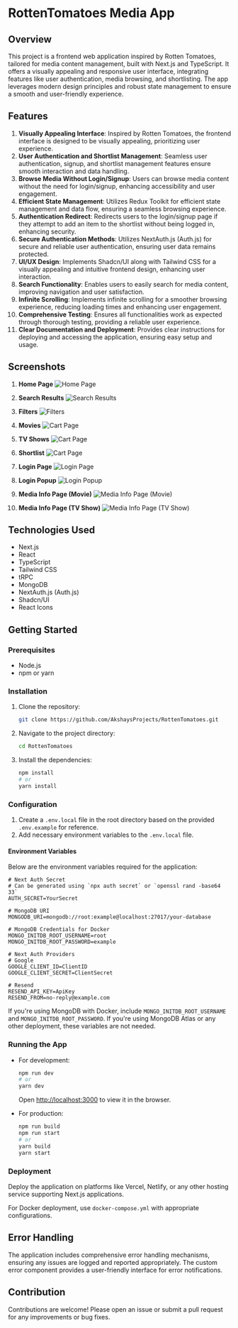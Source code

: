 # RottenTomatoes Media App

## Overview

This project is a frontend web application inspired by Rotten Tomatoes, tailored for media content management, built with Next.js and TypeScript. It offers a visually appealing and responsive user interface, integrating features like user authentication, media browsing, and shortlisting. The app leverages modern design principles and robust state management to ensure a smooth and user-friendly experience.

## Features

1. **Visually Appealing Interface**: Inspired by Rotten Tomatoes, the frontend interface is designed to be visually appealing, prioritizing user experience.
2. **User Authentication and Shortlist Management**: Seamless user authentication, signup, and shortlist management features ensure smooth interaction and data handling.
3. **Browse Media Without Login/Signup**: Users can browse media content without the need for login/signup, enhancing accessibility and user engagement.
4. **Efficient State Management**: Utilizes Redux Toolkit for efficient state management and data flow, ensuring a seamless browsing experience.
5. **Authentication Redirect**: Redirects users to the login/signup page if they attempt to add an item to the shortlist without being logged in, enhancing security.
6. **Secure Authentication Methods**: Utilizes NextAuth.js (Auth.js) for secure and reliable user authentication, ensuring user data remains protected.
7. **UI/UX Design**: Implements Shadcn/UI along with Tailwind CSS for a visually appealing and intuitive frontend design, enhancing user interaction.
8. **Search Functionality**: Enables users to easily search for media content, improving navigation and user satisfaction.
9. **Infinite Scrolling**: Implements infinite scrolling for a smoother browsing experience, reducing loading times and enhancing user engagement.
10. **Comprehensive Testing**: Ensures all functionalities work as expected through thorough testing, providing a reliable user experience.
11. **Clear Documentation and Deployment**: Provides clear instructions for deploying and accessing the application, ensuring easy setup and usage.

## Screenshots

1. **Home Page**
   ![Home Page](images/home.png)

2. **Search Results**
   ![Search Results](images/search.png)

3. **Filters**
   ![Filters](images/filters.png)

4. **Movies**
   ![Cart Page](images/movies.png)

5. **TV Shows**
   ![Cart Page](images/shows.png)

6. **Shortlist**
   ![Cart Page](images/shortlist.png)

7. **Login Page**
   ![Login Page](images/login-page.png)

8. **Login Popup**
   ![Login Popup](images/login-popup.png)

9. **Media Info Page (Movie)**
   ![Media Info Page (Movie)](images/movie-info.png)

10. **Media Info Page (TV Show)**
    ![Media Info Page (TV Show)](images/show-info.png)

## Technologies Used

- Next.js
- React
- TypeScript
- Tailwind CSS
- tRPC
- MongoDB
- NextAuth.js (Auth.js)
- Shadcn/UI
- React Icons

## Getting Started

### Prerequisites

- Node.js
- npm or yarn

### Installation

1. Clone the repository:
   ```sh
   git clone https://github.com/AkshaysProjects/RottenTomatoes.git
   ```
2. Navigate to the project directory:
   ```sh
   cd RottenTomatoes
   ```
3. Install the dependencies:
   ```sh
   npm install
   # or
   yarn install
   ```

### Configuration

1. Create a `.env.local` file in the root directory based on the provided `.env.example` for reference.
2. Add necessary environment variables to the `.env.local` file.

#### Environment Variables

Below are the environment variables required for the application:

```plaintext
# Next Auth Secret
# Can be generated using `npx auth secret` or `openssl rand -base64 33`
AUTH_SECRET=YourSecret

# MongoDB URI
MONGODB_URI=mongodb://root:example@localhost:27017/your-database

# MongoDB Credentials for Docker
MONGO_INITDB_ROOT_USERNAME=root
MONGO_INITDB_ROOT_PASSWORD=example

# Next Auth Providers
# Google
GOOGLE_CLIENT_ID=ClientID
GOOGLE_CLIENT_SECRET=ClientSecret

# Resend
RESEND_API_KEY=ApiKey
RESEND_FROM=no-reply@example.com
```

If you're using MongoDB with Docker, include `MONGO_INITDB_ROOT_USERNAME` and `MONGO_INITDB_ROOT_PASSWORD`. If you're using MongoDB Atlas or any other deployment, these variables are not needed.

### Running the App

- For development:

  ```sh
  npm run dev
  # or
  yarn dev
  ```

  Open [http://localhost:3000](http://localhost:3000) to view it in the browser.

- For production:
  ```sh
  npm run build
  npm run start
  # or
  yarn build
  yarn start
  ```

### Deployment

Deploy the application on platforms like Vercel, Netlify, or any other hosting service supporting Next.js applications.

For Docker deployment, use `docker-compose.yml` with appropriate configurations.

## Error Handling

The application includes comprehensive error handling mechanisms, ensuring any issues are logged and reported appropriately. The custom error component provides a user-friendly interface for error notifications.

## Contribution

Contributions are welcome! Please open an issue or submit a pull request for any improvements or bug fixes.
